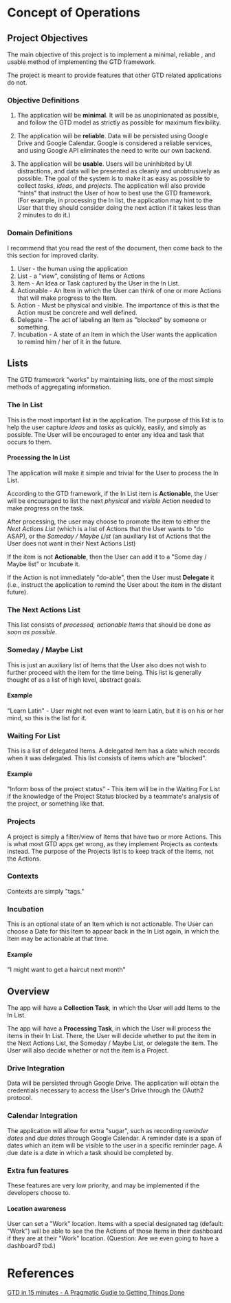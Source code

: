 # Concept of Operations

## Project Objectives

The main objective of this project is to implement a minimal, reliable , and usable method of implementing the GTD framework.

The project is meant to provide features that other GTD related applications do not.

### Objective Definitions

1. The application will be **minimal**. It will be as unopinionated as possible, and follow the GTD model as strictly as possible for maximum flexibility.

2. The application will be **reliable**. Data will be persisted using Google Drive and Google Calendar. Google is considered a reliable services, and using Google API eliminates the need to write our own backend.

3. The application will be **usable**. Users will be uninhibited by UI distractions, and data will be presented as cleanly and unobtrusively as possible. The goal of the system is to make it as easy as possible to collect *tasks*, *ideas*, and *projects*. The application will also provide "hints" that instruct the User of how to best use the GTD framework. (For example, in processing the In list, the application may hint to the User that they should consider doing the next action if it takes less than 2 minutes to do it.)

### Domain Definitions

I recommend that you read the rest of the document, then come back to the this section for improved clarity.

1. User - the human using the application
2. List - a "view", consisting of Items or Actions
3. Item - An Idea or Task captured by the User in the In List.
4. Actionable - An Item in which the User can think of one or more Actions that will make progress to the Item.
5. Action - Must be physical and visible. The importance of this is that the Action must be concrete and well defined.
6. Delegate - The act of labeling an Item as "blocked" by someone or something.
7. Incubation - A state of an Item in which the User wants the application to remind him / her of it in the future.

## Lists

The GTD framework "works" by maintaining lists, one of the most simple methods of aggregating information.

### The In List

This is the most important list in the application. The purpose of this list is to help the user capture *ideas* and *tasks* as quickly, easily, and simply as possible. The User will be encouraged to enter any idea and task that occurs to them.

#### Processing the In List

The application will make it simple and trivial for the User to process the In List.

According to the GTD framework, if the In List item is **Actionable**, the User will be encouraged to list the next *physical* and *visible* Action needed to make progress on the task.

After processing, the user may choose to promote the item to either the *Next Actions List* (which is a list of Actions that the User wants to "do ASAP), or the *Someday / Maybe List* (an auxiliary list of Actions that the User does not want in their Next Actions List)

If the item is not **Actionable**, then the User can add it to a "Some day / Maybe list" or Incubate it.

If the Action is not immediately "do-able", then the User must **Delegate** it (i.e., instruct the application to remind the User about the item in the distant future).

### The Next Actions List

This list consists of *processed, actionable Items* that should be done *as soon as possible*.

### Someday / Maybe List

This is just an auxiliary list of Items that the User also does not wish to further proceed with the item for the time being. This list is generally thought of as a list of high level, abstract goals.

#### Example

"Learn Latin" - User might not even want to learn Latin, but it is on his or her mind, so this is the list for it.

### Waiting For List

This is a list of delegated Items. A delegated item has a date which records when it was delegated. This list consists of items which are "blocked".

#### Example

"Inform boss of the project status" - This item will be in the Waiting For List if the knowledge of the Project Status blocked by a teammate's analysis of the project, or something like that.

### Projects

A project is simply a filter/view of Items that have two or more Actions. This is what most GTD apps get wrong, as they implement Projects as contexts instead. The purpose of the Projects list is to keep track of the Items, not the Actions.

### Contexts

Contexts are simply "tags."

### Incubation

This is an optional state of an Item which is not actionable. The User can choose a Date for this Item to appear back in the In List again, in which the Item may be actionable at that time.

#### Example

"I might want to get a haircut next month"

## Overview

The app will have a **Collection Task**, in which the User will add Items to the In List.

The app will have a **Processing Task**, in which the User will process the items in their In List. There, the User will decide whether to put the item in the Next Actions List, the Someday / Maybe List, or delegate the item. The User will also decide whether or not the item is a Project.

### Drive Integration

Data will be persisted through Google Drive. The application will obtain the credentials necessary to access the User's Drive through the OAuth2 protocol.

### Calendar Integration

The application will allow for extra "sugar", such as recording *reminder dates* and *due dates* through Google Calendar. A reminder date is a span of dates which an item will be visible to the user in a specific reminder page. A due date is a date in which a task should be completed by.

### Extra fun features

These features are very low priority, and may be implemented if the developers choose to.

#### Location awareness

User can set a "Work" location. Items with a special designated tag (default: "Work") will be able to see the the Actions of those Items in their dashboard if they are at their "Work" location. (Question: Are we even going to have a dashboard? tbd.)

# References

[GTD in 15 minutes - A Pragmatic Gudie to Getting Things Done][0]

[0]: http://hamberg.no/gtd/
